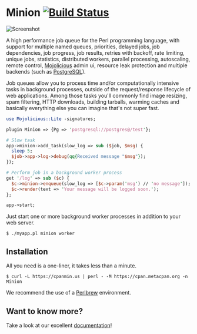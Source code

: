 
# Minion [![Build Status](https://travis-ci.com/mojolicious/minion.svg?branch=master)](https://travis-ci.com/mojolicious/minion)

![Screenshot](https://raw.github.com/mojolicious/minion/master/examples/admin.png?raw=true)

  A high performance job queue for the Perl programming language, with support
  for multiple named queues, priorities, delayed jobs, job dependencies, job
  progress, job results, retries with backoff, rate limiting, unique jobs,
  statistics, distributed workers, parallel processing, autoscaling, remote
  control, [Mojolicious](https://mojolicious.org) admin ui, resource leak
  protection and multiple backends (such as
  [PostgreSQL](https://www.postgresql.org)).

  Job queues allow you to process time and/or computationally intensive tasks in
  background processes, outside of the request/response lifecycle of web
  applications. Among those tasks you'll commonly find image resizing, spam
  filtering, HTTP downloads, building tarballs, warming caches and basically
  everything else you can imagine that's not super fast.

```perl
use Mojolicious::Lite -signatures;

plugin Minion => {Pg => 'postgresql://postgres@/test'};

# Slow task
app->minion->add_task(slow_log => sub ($job, $msg) {
  sleep 5;
  $job->app->log->debug(qq{Received message "$msg"});
});

# Perform job in a background worker process
get '/log' => sub ($c) {
  $c->minion->enqueue(slow_log => [$c->param('msg') // 'no message']);
  $c->render(text => 'Your message will be logged soon.');
};

app->start;
```

  Just start one or more background worker processes in addition to your web
  server.

    $ ./myapp.pl minion worker

## Installation

  All you need is a one-liner, it takes less than a minute.

    $ curl -L https://cpanmin.us | perl - -M https://cpan.metacpan.org -n Minion

  We recommend the use of a [Perlbrew](http://perlbrew.pl) environment.

## Want to know more?

  Take a look at our excellent
  [documentation](https://mojolicious.org/perldoc/Minion)!

